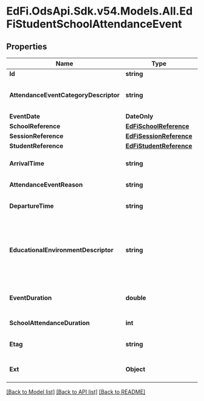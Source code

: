 # EdFi.OdsApi.Sdk.v54.Models.All.EdFiStudentSchoolAttendanceEvent

## Properties

Name | Type | Description | Notes
------------ | ------------- | ------------- | -------------
**Id** | **string** |  | [optional] 
**AttendanceEventCategoryDescriptor** | **string** | A code describing the attendance event, for example:        Present        Unexcused absence        Excused absence        Tardy. | 
**EventDate** | **DateOnly** | Date for this attendance event. | 
**SchoolReference** | [**EdFiSchoolReference**](EdFiSchoolReference.md) |  | 
**SessionReference** | [**EdFiSessionReference**](EdFiSessionReference.md) |  | 
**StudentReference** | [**EdFiStudentReference**](EdFiStudentReference.md) |  | 
**ArrivalTime** | **string** | The time of day the student arrived for the attendance event in ISO 8601 format. | [optional] 
**AttendanceEventReason** | **string** | The reported reason for a student&#39;s absence. | [optional] 
**DepartureTime** | **string** | The time of day the student departed for the attendance event in ISO 8601 format. | [optional] 
**EducationalEnvironmentDescriptor** | **string** | The setting in which a child receives education and related services. This attribute is only used if it differs from the EducationalEnvironment of the Section. This is only used in the AttendanceEvent if different from the associated Section. | [optional] 
**EventDuration** | **double** | The amount of time for the event as recognized by the school: 1 day &#x3D; 1, 1/2 day &#x3D; 0.5, 1/3 day &#x3D; 0.33. | [optional] 
**SchoolAttendanceDuration** | **int** | The duration in minutes of the school attendance event. | [optional] 
**Etag** | **string** | A unique system-generated value that identifies the version of the resource. | [optional] 
**Ext** | **Object** | Extensions to the StudentSchoolAttendanceEvent entity. | [optional] 

[[Back to Model list]](../README.md#documentation-for-models) [[Back to API list]](../README.md#documentation-for-api-endpoints) [[Back to README]](../README.md)

